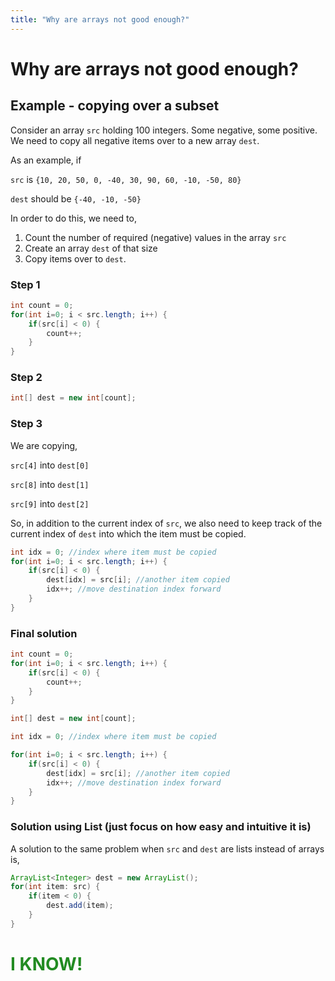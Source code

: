 ```yaml
---
title: "Why are arrays not good enough?"
---
```


# Why are arrays not good enough?

## Example - copying over a subset

Consider an array `src` holding 100 integers. Some negative, some positive.
We need to copy all negative items over to a new array `dest`.

As an example, if

`src` is `{10, 20, 50, 0, -40, 30, 90, 60, -10, -50, 80}`

`dest` should be `{-40, -10, -50}`

In order to do this, we need to,

1. Count the number of required (negative) values in the array `src`
2. Create an array `dest` of that size
3. Copy items over to `dest`.

### Step 1

```java
int count = 0;
for(int i=0; i < src.length; i++) {
	if(src[i] < 0) {
		count++;
	}
}
```

### Step 2

```java
int[] dest = new int[count];
```


### Step 3

We are copying,

`src[4]` into `dest[0]`

`src[8]` into `dest[1]`

`src[9]` into `dest[2]`

So, in addition to the current index of `src`, we also need to keep track of the current index of `dest` into which the item must be copied.

```java
int idx = 0; //index where item must be copied
for(int i=0; i < src.length; i++) {
	if(src[i] < 0) {
		dest[idx] = src[i]; //another item copied
		idx++; //move destination index forward
	}
}
```

### Final solution

```java
int count = 0;
for(int i=0; i < src.length; i++) {
	if(src[i] < 0) {
		count++;
	}
}

int[] dest = new int[count];

int idx = 0; //index where item must be copied

for(int i=0; i < src.length; i++) {
	if(src[i] < 0) {
		dest[idx] = src[i]; //another item copied
		idx++; //move destination index forward
	}
}
```

### Solution using List (just focus on how easy and intuitive it is)

A solution to the same problem when `src` and `dest` are lists instead of arrays is,

```java
ArrayList<Integer> dest = new ArrayList();
for(int item: src) {
	if(item < 0) {
		dest.add(item);
	}
}
```

# <span style="color:ForestGreen">I KNOW!</span>
		

<!--## Example 2 - reading student names outcomes from a file

Consider a file that holds student names in the format `FIRST_NAME LAST_NAME`.
A sample file looks something like:

```
Cedric Diggory
Alvaro Morata
Rose Granger-Weasley
Albus Potter
Luna Lovegood
Lionel Messi
```

In order to store the names in an array, we need to do one of two things,

1. Create a String array so big that it will definitely be big enough to hold all items from the file.
2. Traverse the file once to count the number of names, then create an array of that size, and then traverse the file again, adding the items in the array.
-->
